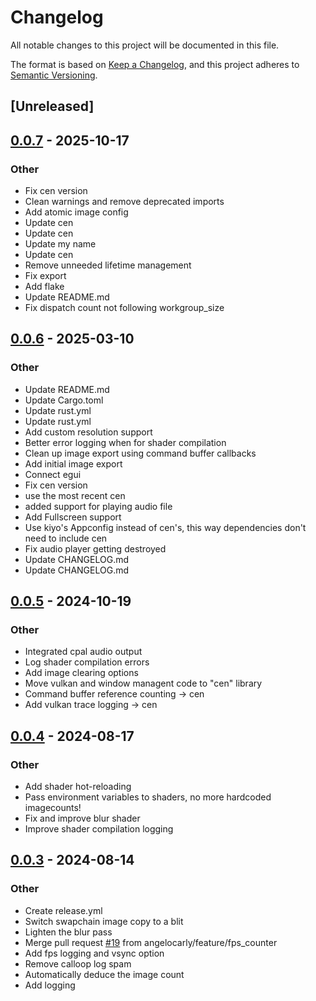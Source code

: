 # Changelog
All notable changes to this project will be documented in this file.

The format is based on [Keep a Changelog](https://keepachangelog.com/en/1.0.0/),
and this project adheres to [Semantic Versioning](https://semver.org/spec/v2.0.0.html).

## [Unreleased]

## [0.0.7](https://github.com/n-e-l/kiyo/compare/v0.0.6...v0.0.7) - 2025-10-17

### Other

- Fix cen version
- Clean warnings and remove deprecated imports
- Add atomic image config
- Update cen
- Update cen
- Update my name
- Update cen
- Remove unneeded lifetime management
- Fix export
- Add flake
- Update README.md
- Fix dispatch count not following workgroup_size

## [0.0.6](https://github.com/angelocarly/kiyo/compare/v0.0.5...v0.0.6) - 2025-03-10

### Other

- Update README.md
- Update Cargo.toml
- Update rust.yml
- Update rust.yml
- Add custom resolution support
- Better error logging when for shader compilation
- Clean up image export using command buffer callbacks
- Add initial image export
- Connect egui
- Fix cen version
- use the most recent cen
- added support for playing audio file
- Add Fullscreen support
- Use kiyo's Appconfig instead of cen's, this way dependencies don't need to include cen
- Fix audio player getting destroyed
- Update CHANGELOG.md
- Update CHANGELOG.md

## [0.0.5](https://github.com/angelocarly/kiyo/compare/v0.0.4...v0.0.5) - 2024-10-19

### Other

- Integrated cpal audio output
- Log shader compilation errors
- Add image clearing options
- Move vulkan and window managent code to "cen" library
- Command buffer reference counting -> cen
- Add vulkan trace logging -> cen

## [0.0.4](https://github.com/angelocarly/kiyo/compare/v0.0.3...v0.0.4) - 2024-08-17

### Other
- Add shader hot-reloading
- Pass environment variables to shaders, no more hardcoded imagecounts!
- Fix and improve blur shader
- Improve shader compilation logging

## [0.0.3](https://github.com/angelocarly/kiyo/compare/v0.0.2...v0.0.3) - 2024-08-14

### Other
- Create release.yml
- Switch swapchain image copy to a blit
- Lighten the blur pass
- Merge pull request [#19](https://github.com/angelocarly/kiyo/pull/19) from angelocarly/feature/fps_counter
- Add fps logging and vsync option
- Remove calloop log spam
- Automatically deduce the image count
- Add logging
